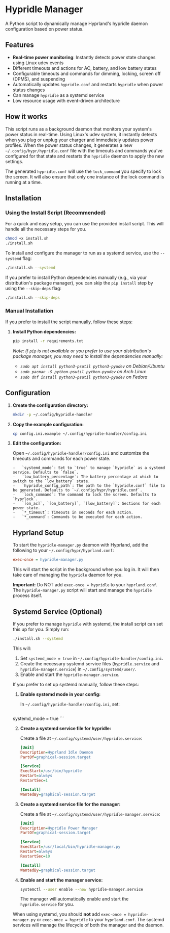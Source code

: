 # Hypridle Manager

A Python script to dynamically manage Hyprland's hypridle daemon configuration based on power status.

## Features

-   **Real-time power monitoring**: Instantly detects power state changes using Linux udev events
-   Different timeouts and actions for AC, battery, and low battery states
-   Configurable timeouts and commands for dimming, locking, screen off (DPMS), and suspending
-   Automatically updates `hypridle.conf` and restarts `hypridle` when power status changes
-   Can manage `hypridle` as a systemd service
-   Low resource usage with event-driven architecture

## How it works

This script runs as a background daemon that monitors your system's power status in real-time. Using Linux's udev system, it instantly detects when you plug or unplug your charger and immediately updates power profiles. When the power status changes, it generates a new `~/.config/hypr/hypridle.conf` file with the timeouts and commands you've configured for that state and restarts the `hypridle` daemon to apply the new settings.

The generated `hypridle.conf` will use the `lock_command` you specify to lock the screen. It will also ensure that only one instance of the lock command is running at a time.

## Installation

### Using the Install Script (Recommended)

For a quick and easy setup, you can use the provided install script. This will handle all the necessary steps for you.

```bash
chmod +x install.sh
./install.sh
```

To install and configure the manager to run as a systemd service, use the `--systemd` flag:

```bash
./install.sh --systemd
```

If you prefer to install Python dependencies manually (e.g., via your distribution's package manager), you can skip the `pip install` step by using the `--skip-deps` flag:

```bash
./install.sh --skip-deps
```

### Manual Installation

If you prefer to install the script manually, follow these steps:

1.  **Install Python dependencies:**

    ```bash
    pip install -r requirements.txt
    ```

    *Note: If `pip` is not available or you prefer to use your distribution's package manager, you may need to install the dependencies manually:*
    - *`sudo apt install python3-psutil python3-pyudev` on Debian/Ubuntu*
    - *`sudo pacman -S python-psutil python-pyudev` on Arch Linux*
    - *`sudo dnf install python3-psutil python3-pyudev` on Fedora*

## Configuration

1.  **Create the configuration directory:**

    ```bash
    mkdir -p ~/.config/hypridle-handler
    ```

2.  **Copy the example configuration:**

    ```bash
    cp config.ini.example ~/.config/hypridle-handler/config.ini
    ```

3.  **Edit the configuration:**

    Open `~/.config/hypridle-handler/config.ini` and customize the timeouts and commands for each power state.
    
        -   `systemd_mode`: Set to `true` to manage `hypridle` as a systemd service. Defaults to `false`.
        -   `low_battery_percentage`: The battery percentage at which to switch to the `low_battery` state.
        -   `hypridle_config_path`: The path to the `hypridle.conf` file to be generated. Defaults to `~/.config/hypr/hypridle.conf`.
        -   `lock_command`: The command to lock the screen. Defaults to `hyprlock`.
        -   `[on_ac]`, `[on_battery]`, `[low_battery]`: Sections for each power state.
        -   `*_timeout`: Timeouts in seconds for each action.
        -   `*_command`: Commands to be executed for each action.
    
    ## Hyprland Setup
    
    To start the `hypridle-manager.py` daemon with Hyprland, add the following to your `~/.config/hypr/hyprland.conf`:
    
    ```ini
    exec-once = hypridle-manager.py
    ```
    
    This will start the script in the background when you log in. It will then take care of managing the `hypridle` daemon for you.
    
    **Important:** Do NOT add `exec-once = hypridle` to your `hyprland.conf`. The `hypridle-manager.py` script will start and manage the `hypridle` process itself.
    
    ## Systemd Service (Optional)
    
    If you prefer to manage `hypridle` with systemd, the install script can set this up for you. Simply run:
    
    ```bash
    ./install.sh --systemd
    ```
    
    This will:
    1.  Set `systemd_mode = true` in `~/.config/hypridle-handler/config.ini`.
    2.  Create the necessary systemd service files (`hypridle.service` and `hypridle-manager.service`) in `~/.config/systemd/user/`.
    3.  Enable and start the `hypridle-manager.service`.
    
    If you prefer to set up systemd manually, follow these steps:
    
    1.  **Enable systemd mode in your config:**
    
        In `~/.config/hypridle-handler/config.ini`, set:
    
        ```ini
    systemd_mode = true
        ```
    
    2.  **Create a systemd service file for hypridle:**
    
        Create a file at `~/.config/systemd/user/hypridle.service`:
    
        ```ini
        [Unit]
        Description=Hyprland Idle Daemon
        PartOf=graphical-session.target
    
        [Service]
        ExecStart=/usr/bin/hypridle
        Restart=always
        RestartSec=1
    
        [Install]
        WantedBy=graphical-session.target
        ```
    
    3.  **Create a systemd service file for the manager:**
    
        Create a file at `~/.config/systemd/user/hypridle-manager.service`:
    
        ```ini
        [Unit]
        Description=Hypridle Power Manager
        PartOf=graphical-session.target
    
        [Service]
        ExecStart=/usr/local/bin/hypridle-manager.py
        Restart=always
        RestartSec=10
    
        [Install]
        WantedBy=graphical-session.target
        ```
    
    4.  **Enable and start the manager service:**
    
        ```bash
        systemctl --user enable --now hypridle-manager.service
        ```
    
        The manager will automatically enable and start the `hypridle.service` for you.
    
    When using systemd, you should **not** add `exec-once = hypridle-manager.py` or `exec-once = hypridle` to your `hyprland.conf`. The systemd services will manage the lifecycle of both the manager and the daemon.